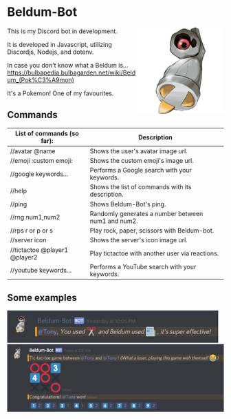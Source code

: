 # Beldum-Bot
<img src="images/374Beldum-Shiny.png" width="200" align="right">

This is my Discord bot in development.

It is developed in Javascript, utilizing Discordjs, Nodejs, and dotenv.

In case you don't know what a Beldum is... https://bulbapedia.bulbagarden.net/wiki/Beldum_(Pok%C3%A9mon)

It's a Pokemon! One of my favourites.

## Commands
| List of commands (so far): | Description |
| --- | --- |
| //avatar @name | Shows the user's avatar image url. |
| //emoji :custom emoji: | Shows the custom emoji's image url. |
| //google keywords... | Performs a Google search with your keywords. |
| //help | Shows the list of commands with its description. |
| //ping | Shows Beldum-Bot's ping. |
| //rng num1,num2 | Randomly generates a number between num1 and num2. |
| //rps r or p or s | Play rock, paper, scissors with Beldum-bot. |
| //server icon | Shows the server's icon image url. |
| //tictactoe @player1 @player2 | Play tictactoe with another user via reactions. |
| //youtube keywords... | Performs a YouTube search with your keywords. |

## Some examples

<img src="images/rps.PNG">

<img src="images/tictactoe.PNG">
